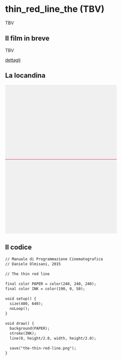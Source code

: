 # thin_red_line_the (TBV)

TBV

## Il film in breve
TBV

[dettagli](TBV)

## La locandina
<img src="the-thin-red-line.png"  width="360px" title="thin_red_line_the">


## Il codice
```processing
// Manuale di Programmazione Cinematografica
// Daniele Olmisani, 2015

// The thin red line

final color PAPER = color(240, 240, 240);
final color INK = color(190, 0, 50);

void setup() {
  size(480, 640);
  noLoop();
}

void draw() {
  background(PAPER);
  stroke(INK);
  line(0, height/2.0, width, height/2.0);
  
  save("the-thin-red-line.png");
}
  
```
